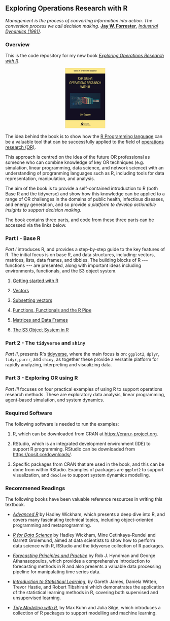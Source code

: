 ## Exploring Operations Research with R

*Management is the process of converting information into action. The conversion process we call decision making.* [**Jay W. Forrester**](https://en.wikipedia.org/wiki/Jay_Wright_Forrester), [*Industrial Dynamics (1961)*](https://www.amazon.co.uk/Industrial-Dynamics-Jay-W-Forrester/dp/1883823366).

### Overview
This is the code repository for my new book [*Exploring Operations Research with R*](https://www.routledge.com/Exploring-Operations-Research-with-R/Duggan/p/book/9781032277165).

<p align="center" width="100%">
    <img width="25%" src="BookCover.png">
</p>

The idea behind the book is to show how the [R Programming language](https://www.r-project.org/about.html) can be a valuable tool that can be successfully applied to the field of [operations research (OR)](https://www.theorsociety.com). 

This approach is centred on the idea of the future OR professional as someone who can combine knowledge of key OR techniques (e.g. simulation, linear programming, data science, and network science) with an understanding of progranming languages such as R, including tools for  data representation, manipulation, and analysis. 

The aim of the book is to provide a self-contained introduction to R (both Base R and the tidyverse) and show how this knowledge can be applied to a range of OR challenges in the domains of public health, infectious diseases, and energy generation, and so provide *a platform to develop actionable insights to support decision making*.

The book contains three parts, and code from these three parts can be accessed via the links below.



### Part I - Base R
*Part I* introduces R, and provides a step-by-step guide to the key features of R. The initial  focus is on base R, and data structures, including: vectors, matrices, lists, data frames, and tibbles. The building blocks of R --- functions --- are presented, along with important ideas including environments, functionals, and the S3 object system. 

1. [Getting started with R](https://github.com/JimDuggan/explore_or/tree/main/Part%20I/01%20Getting%20Started)

2. [Vectors](https://github.com/JimDuggan/explore_or/tree/main/Part%20I/02%20Vectors)

3. [Subsetting vectors](https://github.com/JimDuggan/explore_or/tree/main/Part%20I/03%20Subsetting%20vectors)

4. [Functions, Functionals and the R Pipe](https://github.com/JimDuggan/explore_or/tree/main/Part%20I/04%20Functions)

5. [Matrices and Data Frames](https://github.com/JimDuggan/explore_or/tree/main/Part%20I/05%20Matrices%20and%20Data%20Frames)

6. [The S3 Object System in R](https://github.com/JimDuggan/explore_or/tree/main/Part%20I/06%20S3%20Object%20System)



### Part 2 - The `tidyverse` and `shiny`
*Part II*, presents R's  [tidyverse](https://www.tidyverse.org), where the main focus is on: `ggplot2`, `dplyr`, `tidyr`, `purrr`, and `shiny`, as together these provide a versatile platform for rapidly analyzing, interpreting and visualizing data.


### Part 3 - Exploring OR using R
*Part III* focuses on four practical examples of using R to support operations research methods. These are exploratory data analysis, linear programming, agent-based simulation, and system dynamics. 

### Required Software

The following software is needed to run the examples:

1. R, which can be downloaded from CRAN at https://cran.r-project.org.

2. RStudio, which is an integrated development environment (IDE) to support R programming. RStudio can be downloaded from https://posit.co/downloads/.

3. Specific packages from CRAN that are used in the book, and this can be done from within RStudio. Examples of packages are `ggplot2` to support visualization, and `deSolve` to support system dynamics modelling.


### Recommened Readings
The following books have been valuable reference resources in writing this textbook.

* [*Advanced R*](https://adv-r.hadley.nz) by Hadley Wickham, which presents a deep dive into R, and covers many fascinating technical topics, including object-oriented programming and metaprogramming.

* [*R for Data Science*](https://r4ds.hadley.nz) by Hadley Wickham, Mine Cetinkaya-Rundel and Garrett Grolemund, aimed at data scientists to show how to perform data science with R, RStudio and  the tidyverse collection of R packages.

* [*Forecasting Principles and Practice*](https://otexts.com/fpp3/) by Rob J. Hyndman and George Athanasopoulos, which provides a comprehensive introduction to forecasting methods in R and also presents a valuable data processing pipeline for manipulating time series data.

* [*Introduction to Statistical Learning*](https://www.statlearning.com), by Gareth James, Daniela Witten, Trevor Hastie, and Robert Tibshirani which demonstrates the application of the statistical learning methods in R, covering both supervised and unsupervised learning.

* [*Tidy Modeling with R*](https://www.tmwr.org), by Max Kuhn and Julia Silge, which introduces a collection of R packages to support modelling and machine learning.




